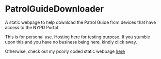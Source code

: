 # PatrolGuideDownloader
A static webpage to help download the Patrol Guide from devices that have access to the NYPD Portal

This is for personal use. Hosting here for testing purpose. If you stumble upon this and you have no business being here, kindly click away.

Otherwise, check out my poorly coded static webpage [here](https://doctorhammer.github.io/PatrolGuideDownloader/)
